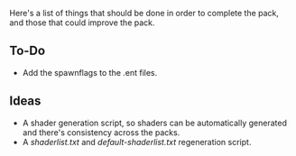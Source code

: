 Here's a list of things that should be done in order to complete the pack, and those that could improve the pack.

## To-Do

* Add the spawnflags to the .ent files.

## Ideas

* A shader generation script, so shaders can be automatically generated and there's consistency across the packs.
* A _shaderlist.txt_ and _default-shaderlist.txt_ regeneration script.
